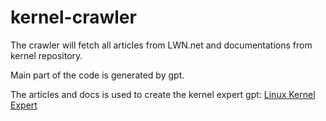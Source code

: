 # kernel-crawler

The crawler will fetch all articles from LWN.net and documentations from kernel repository.

Main part of the code is generated by gpt.

The articles and docs is used to create the kernel expert gpt: [Linux Kernel Expert](https://chatgpt.com/g/g-680612b799c08191bf6f5e535c24d5e9-linux-kernel-expert)
